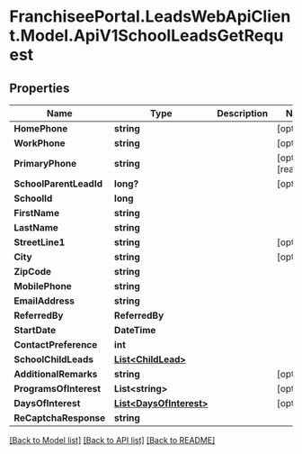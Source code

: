 # FranchiseePortal.LeadsWebApiClient.Model.ApiV1SchoolLeadsGetRequest

## Properties

Name | Type | Description | Notes
------------ | ------------- | ------------- | -------------
**HomePhone** | **string** |  | [optional] 
**WorkPhone** | **string** |  | [optional] 
**PrimaryPhone** | **string** |  | [optional] [readonly] 
**SchoolParentLeadId** | **long?** |  | [optional] 
**SchoolId** | **long** |  | 
**FirstName** | **string** |  | 
**LastName** | **string** |  | 
**StreetLine1** | **string** |  | [optional] 
**City** | **string** |  | [optional] 
**ZipCode** | **string** |  | 
**MobilePhone** | **string** |  | 
**EmailAddress** | **string** |  | 
**ReferredBy** | **ReferredBy** |  | 
**StartDate** | **DateTime** |  | 
**ContactPreference** | **int** |  | 
**SchoolChildLeads** | [**List&lt;ChildLead&gt;**](ChildLead.md) |  | 
**AdditionalRemarks** | **string** |  | [optional] 
**ProgramsOfInterest** | **List&lt;string&gt;** |  | [optional] 
**DaysOfInterest** | [**List&lt;DaysOfInterest&gt;**](DaysOfInterest.md) |  | [optional] 
**ReCaptchaResponse** | **string** |  | 

[[Back to Model list]](../README.md#documentation-for-models) [[Back to API list]](../README.md#documentation-for-api-endpoints) [[Back to README]](../README.md)

